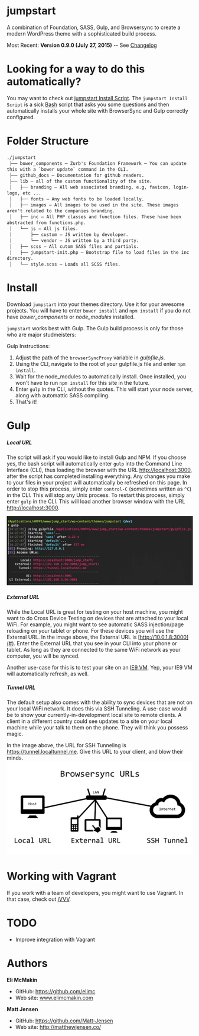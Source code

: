 **jumpstart**
===========================

A combination of Foundation, SASS, Gulp, and Browsersync to create a modern WordPress theme with a sophisticated build process.

Most Recent: **Version 0.9.0 (July 27, 2015)** -- See [Changelog](./github_docs/CHANGELOG.md)

# Looking for a way to do this automatically?

You may want to check out [jumpstart Install Script](https://github.com/elimc/jumpstart-install-script). The `jumpstart Install Script` is a sick [Bash](https://www.wikiwand.com/en/Bash_(Unix_shell)) script that asks you some questions and then automatically installs your whole site with BrowserSync and Gulp correctly configured.

# Folder Structure
```
./jumpstart
 ├── bower_components ─ Zurb's Foundation Framework ─ You can update this with a `bower update` command in the CLI.
 ├── github_docs ─ Documentation for github readers.
 ├── lib ─ all of the custom functionality of the site.
 │   ├── branding — All web associated branding, e.g, favicon, login-logo, etc ...
 │   ├── fonts — Any web fonts to be loaded locally.
 │   ├── images — All images to be used in the site. These images aren't related to the companies branding.
 │   ├── inc — All PHP classes and function files. These have been abstracted from functions.php.
 │   └── js — All js files.
 │       ├── custom — JS written by developer.
 │		 └── vendor — JS written by a third party.
 │   ├── scss — All cutom SASS files and partials.
 │   ├── jumpstart-init.php — Bootstrap file to load files in the inc directory.
 │   └── style.scss — Loads all SCSS files.
```
# Install

Download `jumpstart` into your themes directory. Use it for your awesome projects. You will have to enter `bower install` and `npm install` if you do not have *bower_components* or *node_modules* installed.

`jumpstart` works best with Gulp. The Gulp build process is only for those who are major studmeisters:

Gulp Instructions:

1. Adjust the path of the `browserSyncProxy` variable in *gulpfile.js*.
2. Using the CLI, navigate to the root of your gulpfile.js file and enter `npm install`.
3. Wait for the node_modules to automatically install. Once installed, you won't have to run `npm install` for this site in the future.
4. Enter `gulp` in the CLI, without the quotes. This will start your node server, along with automattic SASS compiling.
5. That's it!

# Gulp
##### Local URL
The script will ask if you would like to install Gulp and NPM. If you choose yes, the bash script will automatically enter `gulp` into the Command Line Interface (CLI), thus loading the browser with the URL [http://localhost:3000](#), after the script has completed installing everything. Any changes you make to your files in your project will automatically be refreshed on this page. In order to stop this process, simply enter `control-C` (sometimes written as `^C`) in the CLI. This will stop any Unix process. To restart this process, simply enter `gulp` in the CLI. This will load another browser window with the URL [http://localhost:3000](#).

![URL options](./github_docs/gulp.jpg)

##### External URL
While the Local URL is great for testing on your host machine, you might want to do Cross Device Testing on devices that are attached to your local WiFi. For example, you might want to see automatic SASS injection/page reloading on your tablet or phone. For these devices you will use the External URL. In the image above, the External URL is [http://10.0.1.8:3000](#). Enter the External URL that you see in your CLI into your phone or tablet. As long as they are connected to the same WiFi network as your computer, you will be synced.

Another use-case for this is to test your site on an [IE9 VM](http://dev.modern.ie/tools/vms/). Yep, your IE9 VM will automatically refresh, as well.

##### Tunnel URL
The default setup also comes with the ability to sync devices that are not on your local WiFi network. It does this via SSH Tunneling. A use-case would be to show your currently-in-development local site to remote clients. A client in a different country could see updates to a site on your local machine while your talk to them on the phone. They will think you possess magic.

In the image above, the URL for SSH Tunneling is https://tunnel.localtunnel.me. Give this URL to your client, and blow their minds.
![URL options](./github_docs/browsersync_urls_web.png)

# Working with Vagrant
If you work with a team of developers, you might want to use Vagrant. In that case, check out [jVVV](https://github.com/elimc/jumpstart-vvv).

# TODO

* Improve integration with Vagrant

# Authors

**Eli McMakin**

* GitHub: https://github.com/elimc
* Web site: www.elimcmakin.com

**Matt Jensen**

* GitHub: https://github.com/Matt-Jensen
* Web site: http://matthewjensen.co/